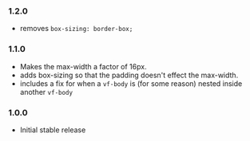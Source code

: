 ### 1.2.0

* removes `box-sizing: border-box;`

### 1.1.0

* Makes the max-width a factor of 16px.
* adds box-sizing so that the padding doesn't effect the max-width.
* includes a fix for when a `vf-body` is (for some reason) nested inside another `vf-body`
### 1.0.0

* Initial stable release
